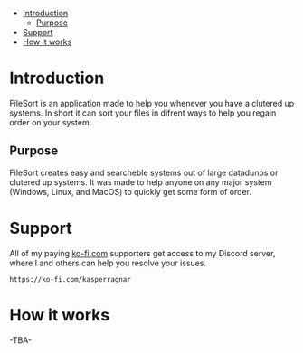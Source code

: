 - [Introduction](#introduction)
  - [Purpose](#purpose)
- [Support](#support)
- [How it works](#how-it-works)



# Introduction
FileSort is an application made to help you whenever you have a clutered up systems. 
In short it can sort your files in difrent ways to help you regain order on your system.

## Purpose
FileSort creates easy and searcheble systems out of large datadunps or clutered up systems.
It was made to help anyone on any major system (Windows, Linux, and MacOS) to quickly get some form of order.

# Support
All of my paying [ko-fi.com](#https://ko-fi.com/kasperragnar) supporters get access to my Discord server, where I and others can help you resolve your issues. 

```
https://ko-fi.com/kasperragnar
```

# How it works 
-TBA-


